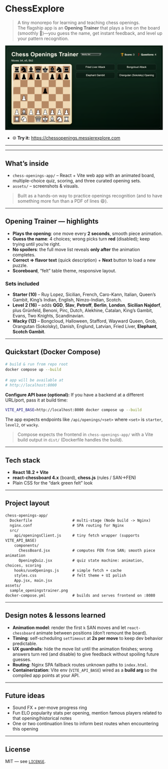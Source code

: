 # ChessExplore

> A tiny monorepo for learning and teaching chess openings.  
> The flagship app is an **Opening Trainer** that plays a line on the board (smoothly 🧈)—you guess the name, get instant feedback, and level up your pattern recognition.

<p align="center">
  <img src="assets/sample_openingstrainer.png" alt="Chess Openings Trainer screenshot" width="720" />
</p>


- 🌐 **Try it:** https://chessopenings.messierexplore.com


---

---

## What’s inside

- `chess-openings-app/` – React + Vite web app with an animated board, multiple-choice quiz, scoring, and three curated opening sets.
- `assets/` – screenshots & visuals.

> Built as a hands-on way to practice openings recognition (and to have something more fun than a PDF of lines 😄).

---

## Opening Trainer — highlights

- **Plays the opening**: one move every **2 seconds**, smooth piece animation.
- **Guess the name**: 4 choices; wrong picks turn **red** (disabled); keep trying until you’re right.
- **No spoilers**: the full move list reveals **only after** the animation completes.
- **Correct ⇒ flavor text** (quick description) + **Next** button to load a new puzzle.
- **Scoreboard**, “felt” table theme, responsive layout.

### Sets included

- **Starter (10)** – Ruy Lopez, Sicilian, French, Caro-Kann, Italian, Queen’s Gambit, King’s Indian, English, Nimzo-Indian, Scotch.  
- **Level 2 (16)** – adds **QGD**, **Slav**, **Petroff**, **Berlin**, **London**, **Sicilian Najdorf**, plus Grünfeld, Benoni, Pirc, Dutch, Alekhine, Catalan, King’s Gambit, Evans, Two Knights, Scandinavian.  
- **Wacky (12)** – Bongcloud, Halloween, Stafford, Wayward Queen, Grob, Orangutan (Sokolsky), Danish, Englund, Latvian, Fried Liver, **Elephant**, **Scotch Gambit**.

---

## Quickstart (Docker Compose)

```bash
# build & run from repo root
docker compose up --build

# app will be available at
# http://localhost:8000
```

**Configure API base (optional):** If you have a backend at a different URL/port, pass it at build time:

```bash
VITE_API_BASE=http://localhost:8000 docker compose up --build
```

The app expects endpoints like `/api/openings/<set>` where `<set>` is `starter`, `level2`, or `wacky`.

> Compose expects the frontend in `chess-openings-app/` with a Vite build output in `dist/` (Dockerfile handles the build).

---

## Tech stack

- **React 18.2 + Vite**
- **react-chessboard 4.x** (board), **chess.js** (rules / SAN→FEN)
- Plain CSS for the “dark green felt” look

---

## Project layout

```
chess-openings-app/
  Dockerfile                  # multi-stage (Node build -> Nginx)
  nginx.conf                  # SPA routing for Nginx
  src/
    api/openingsClient.js     # tiny fetch wrapper (supports VITE_API_BASE)
    components/
      ChessBoard.jsx          # computes FEN from SAN; smooth piece animation
      OpeningQuiz.jsx         # quiz state machine: animation, choices, scoring
    hooks/useOpenings.js      # simple fetch + cache
    styles.css                # felt theme + UI polish
    App.jsx, main.jsx
assets/
  sample_openingstrainer.png
docker-compose.yml            # builds and serves frontend on :8080
```

---

## Design notes & lessons learned

- **Animation model**: render the first `k` SAN moves and let `react-chessboard` animate between positions (don’t remount the board).
- **Timing**: self-scheduling `setTimeout` at **2s per move** to keep dev behavior predictable.
- **UX guardrails**: hide the move list until the animation finishes; wrong answers turn red (and disable) to give feedback without spoiling future guesses.
- **Routing**: Nginx SPA fallback routes unknown paths to `index.html`.
- **Containerization**: Vite env (`VITE_API_BASE`) wired as a **build arg** so the compiled app points at your API.

---

## Future ideas

- Sound FX + per-move progress ring  
- Fun ELO popularity stats per opening, mention famous players related to that opening/historical notes
- One or two continuation lines to inform best routes when encountering this opening

---

## License

MIT — see [`LICENSE`](LICENSE).

